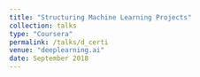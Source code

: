 ```yaml
---
title: "Structuring Machine Learning Projects"
collection: talks
type: "Coursera"
permalink: /talks/d_certi
venue: "deeplearning.ai"
date: September 2018
---
```

